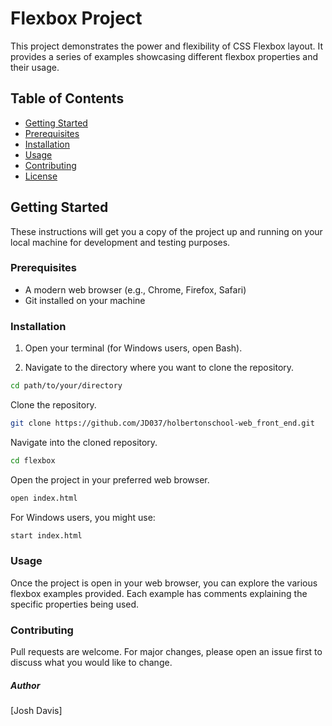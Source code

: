 # Flexbox Project

This project demonstrates the power and flexibility of CSS Flexbox layout. It provides a series of examples showcasing different flexbox properties and their usage.

## Table of Contents

- [Getting Started](#getting-started)
- [Prerequisites](#prerequisites)
- [Installation](#installation)
- [Usage](#usage)
- [Contributing](#contributing)
- [License](#license)

## Getting Started

These instructions will get you a copy of the project up and running on your local machine for development and testing purposes.

### Prerequisites

- A modern web browser (e.g., Chrome, Firefox, Safari)
- Git installed on your machine

### Installation

1. Open your terminal (for Windows users, open Bash).

2. Navigate to the directory where you want to clone the repository.

```bash
cd path/to/your/directory
```

Clone the repository.

```bash
git clone https://github.com/JD037/holbertonschool-web_front_end.git
```

Navigate into the cloned repository.

```bash
cd flexbox
```

Open the project in your preferred web browser.

```bash
open index.html
```

For Windows users, you might use:

```bash
start index.html
```

### Usage

Once the project is open in your web browser, you can explore the various flexbox examples provided. Each example has comments explaining the specific properties being used.

### Contributing

Pull requests are welcome. For major changes, please open an issue first to discuss what you would like to change.

##### Author
[Josh Davis]
